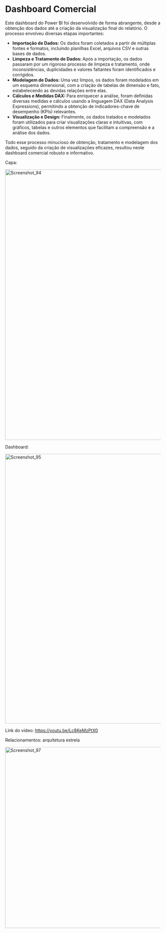 <h1>Dashboard Comercial</h1>

Este dashboard do Power BI foi desenvolvido de forma abrangente, desde a obtenção dos dados até a criação da visualização final do relatório. O processo envolveu diversas etapas importantes:

<ul>
<li><strong>Importação de Dados:</strong> Os dados foram coletados a partir de múltiplas fontes e formatos, incluindo planilhas Excel, arquivos CSV e outras bases de dados.</li>

<li><strong>Limpeza e Tratamento de Dados: </strong>Após a importação, os dados passaram por um rigoroso processo de limpeza e tratamento, onde inconsistências, duplicidades e valores faltantes foram identificados e corrigidos.</li>

<li><strong>Modelagem de Dados: </strong>Uma vez limpos, os dados foram modelados em um esquema dimensional, com a criação de tabelas de dimensão e fato, estabelecendo as devidas relações entre elas.</li>

<li><strong>Cálculos e Medidas DAX: </strong>Para enriquecer a análise, foram definidas diversas medidas e cálculos usando a linguagem DAX (Data Analysis Expressions), permitindo a obtenção de indicadores-chave de desempenho (KPIs) relevantes.</li>

<li><strong>Visualização e Design: </strong> Finalmente, os dados tratados e modelados foram utilizados para criar visualizações claras e intuitivas, com gráficos, tabelas e outros elementos que facilitam a compreensão e a análise dos dados.</li>
</ul>
Todo esse processo minucioso de obtenção, tratamento e modelagem dos dados, seguido da criação de visualizações eficazes, resultou neste dashboard comercial robusto e informativo.

Capa:

<img width="872" alt="Screenshot_94" src="https://github.com/user-attachments/assets/0e67e4de-832c-4b44-918e-df16a62859e7" />

Dashboard:

<img width="869" alt="Screenshot_95" src="https://github.com/user-attachments/assets/1d2aeb71-2d83-494f-9cab-c173f1d8fed0" />


Link do vídeo: https://youtu.be/Lc8KeMzPtX0

Relacionamentos: arquitetura estrela

<img width="584" alt="Screenshot_97" src="https://github.com/user-attachments/assets/7fc07804-f54e-4a8c-b3cf-eee459ce3399" />






